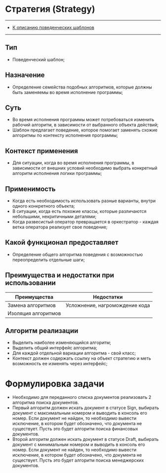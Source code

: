 # Стратегия (Strategy)
****
* [К описанию поведенческих шаблонов](../README.md)
****

## Тип
* Поведенческий шаблон;

## Назначение
* Определение семейства подобных алгоритмов, которые должны быть заменяемы во время исполнение программы;

## Суть
* Во время исполнения программы может потребоваться изменить рабочий алгоритм, в зависимости от выбранного объекта действий;
* Шаблон предлагает поведение, которое помогает заменять схожие алгоритмы по контексту исполнения программы;

## Контекст применения
* Для ситуации, когда во время исполнения программы, в зависимости от внешних условий необходимо выбрать конкретный алгоритм исполнения логики программы;

## Применимость
* Когда есть необходимость использовать разные варианты, внутри одного конкретного объекта;
* В ситуации, когда есть похожие классы, которые различаются небольшими, некритичными деталями;
* Когда развесистый оператор превращается в оркестратор - каждая ветка оператора реализует свое поведение;

## Какой функционал предоставляет
* Определение общего алгоритма поведения с возможностью переопределить отдельные шаги;

## Преимущества и недостатки при использовании
| Преимущества        | Недостатки                     |
|---------------------|--------------------------------|
| Замена алгоритмов   | Усложнение, нагромождение кода |
| Изоляция алгоритмов |                                |

## Алгоритм реализации
* Выделить наиболее изменяющийся алгоритм;
* Выделить общий интерфейс алгоритма;
* Для каждой отдельной вариации алгоритма - свой класс;
* Контекст должен содержать ссылку на объект стратегию и меть возможность ее изменять через интерфейс;

# Формулировка задачи
* Необходимо для переданного списка документов реализовать 2 алгоритма поиска документов.
* Первый алгоритм должен искать документ в статусе Sign, 
выбирать документ с максимальным номером и выводить в консоль его номер. Если документ не найден, 
то необходимо вывести исключение, в котором будет обозначено, что документа не существует. 
Пусть это будет алгоритм поиска финансовых документов.
* Второй алгоритм должен искать документ в статусе Draft, 
выбирать документ с минимальным номером и выводить в консоль его номер. Если документ не найден, 
то необходимо вывести исключение, в котором будет обозначено, что документа не существует. 
Пусть это будет алгоритм поиска менеджерских документов.